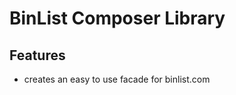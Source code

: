 BinList Composer Library
=========================



Features
--------

* creates an easy to use facade for binlist.com
